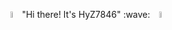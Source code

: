 
<p align="center">
  <img decoding="async" src="https://www.gifcen.com/wp-content/uploads/2022/06/anime-gif-4.gif" width="5%">
  "Hi there! It's HyZ7846" :wave:
  <img decoding="async" src="https://www.gifcen.com/wp-content/uploads/2022/06/anime-gif-4.gif" width="5%">
  </a>
  </a>
  </a>
</p>

